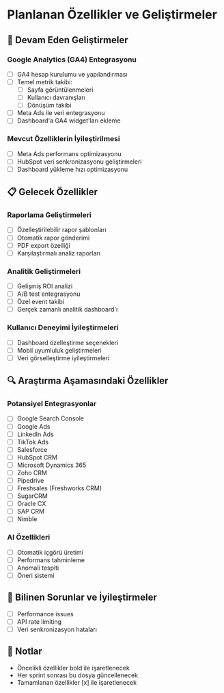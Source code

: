 # Planlanan Özellikler ve Geliştirmeler

## 🔄 Devam Eden Geliştirmeler

### Google Analytics (GA4) Entegrasyonu
- [ ] GA4 hesap kurulumu ve yapılandırması
- [ ] Temel metrik takibi:
  - [ ] Sayfa görüntülenmeleri
  - [ ] Kullanıcı davranışları
  - [ ] Dönüşüm takibi
- [ ] Meta Ads ile veri entegrasyonu
- [ ] Dashboard'a GA4 widget'ları ekleme

### Mevcut Özelliklerin İyileştirilmesi
- [ ] Meta Ads performans optimizasyonu
- [ ] HubSpot veri senkronizasyonu geliştirmeleri
- [ ] Dashboard yükleme hızı optimizasyonu

## 📋 Gelecek Özellikler

### Raporlama Geliştirmeleri
- [ ] Özelleştirilebilir rapor şablonları
- [ ] Otomatik rapor gönderimi
- [ ] PDF export özelliği
- [ ] Karşılaştırmalı analiz raporları

### Analitik Geliştirmeleri
- [ ] Gelişmiş ROI analizi
- [ ] A/B test entegrasyonu
- [ ] Özel event takibi
- [ ] Gerçek zamanlı analitik dashboard'ı

### Kullanıcı Deneyimi İyileştirmeleri
- [ ] Dashboard özelleştirme seçenekleri
- [ ] Mobil uyumluluk geliştirmeleri
- [ ] Veri görselleştirme iyileştirmeleri

## 🔍 Araştırma Aşamasındaki Özellikler

### Potansiyel Entegrasyonlar
- [ ] Google Search Console
- [ ] Google Ads
- [ ] LinkedIn Ads
- [ ] TikTok Ads
- [ ] Salesforce
- [ ] HubSpot CRM
- [ ] Microsoft Dynamics 365
- [ ] Zoho CRM
- [ ] Pipedrive
- [ ] Freshsales (Freshworks CRM)
- [ ] SugarCRM
- [ ] Oracle CX
- [ ] SAP CRM
- [ ] Nimble

### AI Özellikleri
- [ ] Otomatik içgörü üretimi
- [ ] Performans tahminleme
- [ ] Anomali tespiti
- [ ] Öneri sistemi

## 🐛 Bilinen Sorunlar ve İyileştirmeler
- [ ] Performance issues
- [ ] API rate limiting
- [ ] Veri senkronizasyon hataları

## 📝 Notlar
- Öncelikli özellikler bold ile işaretlenecek
- Her sprint sonrası bu dosya güncellenecek
- Tamamlanan özellikler [x] ile işaretlenecek 